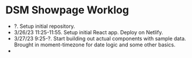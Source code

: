 # DSM Showpage Worklog

- ?. Setup initial repository.
- 3/26/23 11:25-11:55. Setup initial React app. Deploy on Netlify.
- 3/27/23 9:25-?. Start building out actual components with sample data. Brought in moment-timezone for date logic and some other basics.
- 
